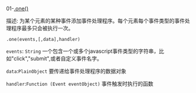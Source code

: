 01-[.one()](http://api.jquery.com/one/)

描述: 为某个元素的某种事件添加事件处理程序。每个元素每个事件类型的事件处理程序最多只会被执行一次。

```
.one(events,[,data],handler)
```

`events`: `String` 一个包含一个或多个javascript事件类型的字符串，比如"click","submit",或者自定义事件名字。

`data`:`PlainObject` 要传递给事件处理程序的数据对象

`handler`:`Function (Event eventObject)` 事件触发时执行的函数

